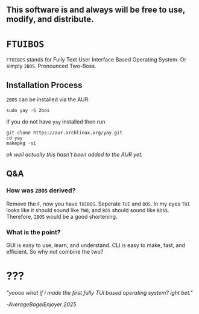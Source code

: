 ## This software is and always will be free to use, modify, and distribute.

# `FTUIBOS`

`FTUIBOS` stands for Fully Text User Interface Based Operating System. Or simply `2BOS`. Pronounced Two-Boss.


## Installation Process
`2BOS` can be installed via the AUR.

`sudo yay -S 2bos`

If you do not have `yay` installed then run
```
git clone https://aur.archlinux.org/yay.git
cd yay
makepkg -si
```

*ok well actually this hasn't been added to the AUR yet.*

## Q&A

### How was `2BOS` derived?
Remove the `F`, now you have `TUIBOS`. Seperate `TUI` and `BOS`. In my eyes `TUI` looks like it should sound like `TWO`, and `BOS` should sound like `BOSS`. Therefore, `2BOS` would be a good shortening.

### What is the point?
GUI is easy to use, learn, and understand. CLI is easy to make, fast, and efficient. So why not combine the two?

# ???
*"yoooo what if i made the first fully TUI based operating system? ight bet."*

*-AverageBagelEnjoyer 2025*
